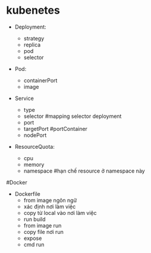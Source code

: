 # kubenetes

- Deployment:
  + strategy
  + replica
  + pod
  + selector
    
- Pod:
  + containerPort
  + image

- Service
  + type
  + selector #mapping selector deployment
  + port
  + targetPort #portContainer
  + nodePort
  
- ResourceQuota:
  + cpu
  + memory
  + namespace #hạn chế resource ở namespace này


#Docker
- Dockerfile
  + from image ngôn ngữ
  + xác định nơi làm việc
  + copy từ local vào nơi làm việc
  + run build
  + from image run
  + copy file nơi run
  + expose
  + cmd run
